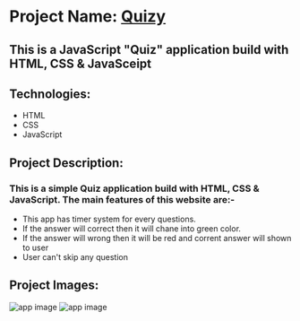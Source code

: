 # Project Name: [Quizy](https://js-quickquiz.netlify.app)

## This is a JavaScript "Quiz" application build with HTML, CSS & JavaSceipt

## Technologies:
- HTML
- CSS
- JavaScript

## Project Description:
### This is a simple Quiz application build with HTML, CSS & JavaScript. The main features of this website are:-
- This app has timer system for every questions.
- If the answer will correct then it will chane into green color.
- If the answer will wrong then it will be red and corrent answer will shown to user
- User can't skip any question

## Project Images:
![app image](https://i.ibb.co/qs4HCtt/rules.png)
![app image](https://i.ibb.co/hgG0CxL/questions.png)
